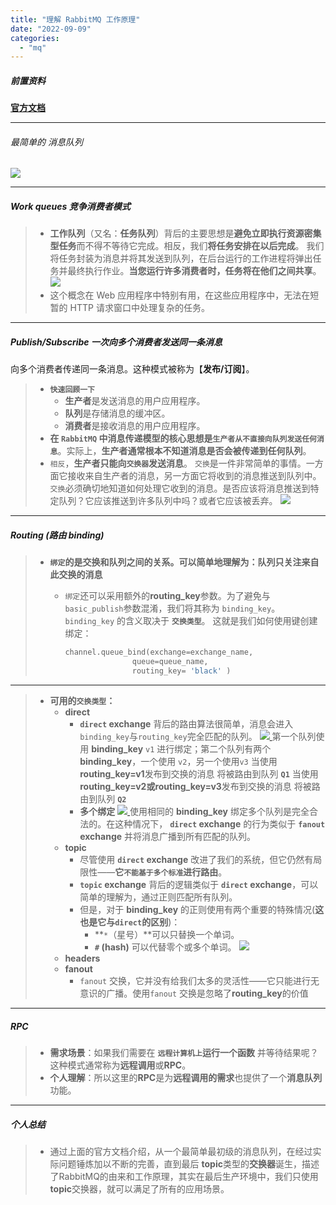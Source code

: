 ```yaml
---
title: "理解 RabbitMQ 工作原理"
date: "2022-09-09"
categories: 
  - "mq"
---
```


##### 前置资料

**[官方文档](https://www.rabbitmq.com/getstarted.html "官方文档")**

* * *

###### 最简单的 消息队列

[![](http://qiniu.dev-share.top/image/rabbitmq-simple.png)](http://qiniu.dev-share.top/image/rabbitmq-simple.png)

* * *

##### **Work queues 竞争消费者模式**

> - **工作队列**（又名：**任务队列**）背后的主要思想是**避免立即执行资源密集型任务**而不得不等待它完成。相反，我们**将任务安排在以后完成**。 我们将任务封装为消息并将其发送到队列，在后台运行的工作进程将弹出任务并最终执行作业。**当您运行许多消费者时，任务将在他们之间共享**。 [![](http://qiniu.dev-share.top/image/rabbitmq-workqueues.png)](http://qiniu.dev-share.top/image/rabbitmq-workqueues.png)
> - 这个概念在 Web 应用程序中特别有用，在这些应用程序中，无法在短暂的 HTTP 请求窗口中处理复杂的任务。

* * *

##### **Publish/Subscribe 一次向多个消费者发送同一条消息**

向多个消费者传递同一条消息。这种模式被称为【**发布/订阅**】。

> - **`快速回顾一下`**
>     - **生产者**是发送消息的用户应用程序。
>     - **队列**是存储消息的缓冲区。
>     - **消费者**是接收消息的用户应用程序。
> - **在 `RabbitMQ` 中消息传递模型的核心思想是`生产者从不直接向队列发送任何消息`**。实际上，**生产者通常根本不知道消息是否会被传递到任何队列**。
> - `相反`，**生产者只能向`交换器`发送消息**。 `交换`是一件非常简单的事情。一方面它接收来自生产者的消息，另一方面它将收到的消息推送到队列中。 `交换`必须确切地知道如何处理它收到的消息。是否应该将消息推送到特定队列？它应该推送到许多队列中吗？或者它应该被丢弃。 [![](http://qiniu.dev-share.top/image/rabbitmq-publish-subscribe.png)](http://qiniu.dev-share.top/image/rabbitmq-publish-subscribe.png)

* * *

##### **Routing (路由 binding)**

> - **`绑定`的是交换和队列之间的关系。可以简单地理解为：队列只关注来自此交换的消息**
>     - `绑定`还可以采用额外的**routing\_key**参数。为了避免与`basic_publish`参数混淆，我们将其称为 `binding_key`。 `binding_key` 的含义取决于 **`交换类型`**。 这就是我们如何使用键创建绑定：
>         
>         ```python
>         channel.queue_bind(exchange=exchange_name,
>                        queue=queue_name,
>                        routing_key= 'black' )
>         ```
>         

* * *

> - **可用的`交换类型`：**
>     - **direct**
>         - **`direct` exchange** 背后的路由算法很简单，消息会进入`binding_key`与`routing_key`完全匹配的队列。 [![](http://qiniu.dev-share.top/image/rabbitmq-direct-1.png) ](http://qiniu.dev-share.top/image/rabbitmq-direct-1.png)第一个队列使用 **binding\_key** `v1` 进行绑定；第二个队列有两个 **binding\_key**，一个使用 `v2`，另一个使用`v3` 当使用**routing\_key=v1**发布到交换的消息 将被路由到队列 **`Q1`** 当使用**routing\_key=v2或routing\_key=v3**发布到交换的消息 将被路由到队列 **`Q2`**
>         - **多个绑定** [![](http://qiniu.dev-share.top/image/rabbitmq-direct-2.png) ](http://qiniu.dev-share.top/image/rabbitmq-direct-2.png)使用相同的 **binding\_key** 绑定多个队列是完全合法的。在这种情况下， **`direct` exchange** 的行为类似于 **`fanout` exchange** 并将消息广播到所有匹配的队列。
>     - **topic**
>         - 尽管使用 **`direct` exchange** 改进了我们的系统，但它仍然有局限性——**它`不能基于多个标准`进行路由**。
>         - **`topic` exchange** 背后的逻辑类似于 **`direct` exchange**，可以简单的理解为，通过正则匹配所有队列。
>         - 但是，对于 **binding\_key** 的正则使用有两个重要的特殊情况(**这也是它与`direct`的区别**)：
>             - **`*`（星号）**可以只替换一个单词。
>             - **`#` (hash)** 可以代替零个或多个单词。 [![](http://qiniu.dev-share.top/image/rabbitmq-topic-0.png)](http://qiniu.dev-share.top/image/rabbitmq-topic-0.png)
>     - **headers**
>     - **fanout**
>         - `fanout` 交换，它并没有给我们太多的灵活性——它只能进行无意识的广播。使用`fanout` 交换是忽略了**routing\_key**的价值

* * *

##### **RPC**

> - **需求场景**：如果我们需要在 **`远程计算机上`运行一个函数** 并等待结果呢？ 这种模式通常称为**远程调用**或**RPC**。
> - **个人理解**：所以这里的**RPC**是为**远程调用的需求**也提供了一个**消息队列**功能。

* * *

##### 个人总结

> - 通过上面的官方文档介绍，从一个最简单最初级的消息队列，在经过实际问题锤炼加以不断的完善，直到最后 **topic**类型的**交换器**诞生，描述了RabbitMQ的由来和工作原理，其实在最后生产环境中，我们只使用**topic**交换器，就可以满足了所有的应用场景。
